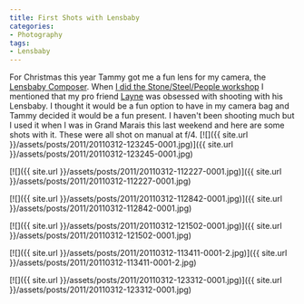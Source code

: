 ```yaml
---
title: First Shots with Lensbaby
categories:
- Photography
tags:
- Lensbaby
---
```


For Christmas this year Tammy got me a fun lens for my camera, the [Lensbaby Composer](http://www.lensbaby.com/lenses-composer.php). When [I did the Stone/Steel/People workshop](/thingelstad/photo-book-stone-steel-people) I mentioned that my pro friend [Layne](http://www.laynekennedy.com/) was obsessed with shooting with his Lensbaby. I thought it would be a fun option to have in my camera bag and Tammy decided it would be a fun present. I haven't been shooting much but I used it when I was in Grand Marais this last weekend and here are some shots with it. These were all shot on manual at f/4.
[![]({{ site.url }}/assets/posts/2011/20110312-123245-0001.jpg)]({{ site.url }}/assets/posts/2011/20110312-123245-0001.jpg)
<!-- more -->

[![]({{ site.url }}/assets/posts/2011/20110312-112227-0001.jpg)]({{ site.url }}/assets/posts/2011/20110312-112227-0001.jpg)

[![]({{ site.url }}/assets/posts/2011/20110312-112842-0001.jpg)]({{ site.url }}/assets/posts/2011/20110312-112842-0001.jpg)

[![]({{ site.url }}/assets/posts/2011/20110312-121502-0001.jpg)]({{ site.url }}/assets/posts/2011/20110312-121502-0001.jpg)

[![]({{ site.url }}/assets/posts/2011/20110312-113411-0001-2.jpg)]({{ site.url }}/assets/posts/2011/20110312-113411-0001-2.jpg)

[![]({{ site.url }}/assets/posts/2011/20110312-123312-0001.jpg)]({{ site.url }}/assets/posts/2011/20110312-123312-0001.jpg)
